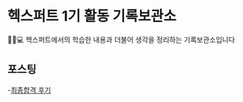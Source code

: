 # 헥스퍼트 1기 활동 기록보관소

💁‍♂️💻 헥스퍼트에서의 학습한 내용과 더불어 생각을 정리하는 기록보관소입니다

## 포스팅

-[최종합격 후기](https://github.com/Jinuk93/HecSpurt/blob/master/Archive/docs/Before%20start%2C.md)
